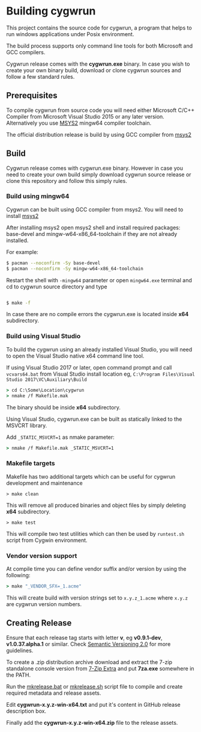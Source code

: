 # Building cygwrun

This project contains the source code for cygwrun, a program
that helps to run windows applications under Posix environment.

The build process supports only command line tools
for both Microsoft and GCC compilers.

Cygwrun release comes with the **cygwrun.exe** binary.
In case you wish to create your own binary build,
download or clone cygwrun sources and follow a
few standard rules.

## Prerequisites

To compile cygwrun from source code you will need either
Microsoft C/C++ Compiler from Microsoft Visual Studio 2015
or any later version. Alternatively you use
[MSYS2](https://www.msys2.org) mingw64 compiler toolchain.

The official distribution release is build by using
GCC compiler from [msys2](https://www.msys2.org)

## Build

Cygwrun release comes with cygwrun.exe binary. However in
case you need to create your own build simply
download cygwrun source release or clone
this repository and follow this simply rules.

### Build using mingw64

Cygwrun can be built using GCC compiler from msys2.
You will need to install [msys2](https://www.msys2.org)

After installing msys2 open msys2 shell and
install required packages: base-devel and mingw-w64-x86_64-toolchain
if they are not already installed.

For example:
```sh
$ pacman --noconfirm -Sy base-devel
$ pacman --noconfirm -Sy mingw-w64-x86_64-toolchain
```

Restart the shell with `-mingw64` parameter or open `mingw64.exe`
terminal and cd to cygwrun source directory and type

```sh

$ make -f
```

In case there are no compile errors the cygwrun.exe is located
inside **x64** subdirectory.


### Build using Visual Studio

To build the cygwrun using an already installed Visual Studio,
you will need to open the Visual Studio native x64 command
line tool.

If using Visual Studio 2017 or later, open command prompt
and call `vcvars64.bat` from Visual Studio install location
eg, `C:\Program Files\Visual Studio 2017\VC\Auxiliary\Build`

```cmd
> cd C:\Some\Location\cygwrun
> nmake /f Makefile.mak

```

The binary should be inside **x64** subdirectory.

Using Visual Studio, cygwrun.exe can be built
as statically linked to the MSVCRT library.

Add `_STATIC_MSVCRT=1` as nmake parameter:
```cmd
> nmake /f Makefile.mak _STATIC_MSVCRT=1

```


### Makefile targets

Makefile has two additional targets which can be useful
for cygwrun development and maintenance

```no-highlight
> make clean
```

This will remove all produced binaries and object files
by simply deleting **x64** subdirectory.

```no-highlight
> make test
```

This will compile two test utilities which can
then be used by `runtest.sh` script from Cygwin
environment.


### Vendor version support

At compile time you can define vendor suffix and/or version
by using the following:

```cmd
> make "_VENDOR_SFX=_1.acme"
```

This will create build with version strings set to `x.y.z_1.acme` where
`x.y.z` are cygwrun version numbers.

## Creating Release

Ensure that each release tag starts with letter **v**,
eg **v0.9.1-dev**, **v1.0.37.alpha.1** or similar.
Check [Semantic Versioning 2.0](https://semver.org/spec/v2.0.0.html)
for more guidelines.

To create a .zip distribution archive download
and extract the 7-zip standalone console version from
[7-Zip Extra](https://www.7-zip.org/a/7z2107-extra.7z)
and put **7za.exe** somewhere in the PATH.

Run the [mkrelease.bat](../mkrelease.bat) or [mkrelease.sh](../mkrelease.sh) script file
to compile and create required metadata and release assets.

Edit **cygwrun-x.y.z-win-x64.txt** and put it's content
in GitHub release description box.

Finally add the **cygwrun-x.y.z-win-x64.zip**
file to the release assets.

